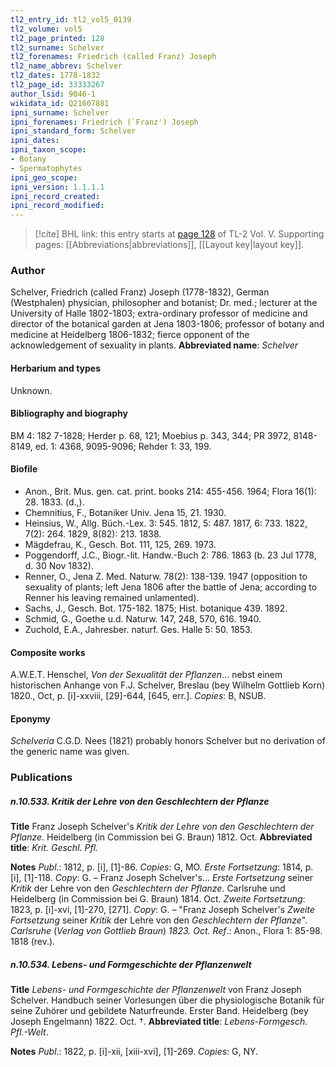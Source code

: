 ```yaml
---
tl2_entry_id: tl2_vol5_0139
tl2_volume: vol5
tl2_page_printed: 128
tl2_surname: Schelver
tl2_forenames: Friedrich (called Franz) Joseph
tl2_name_abbrev: Schelver
tl2_dates: 1778-1832
tl2_page_id: 33333267
author_lsid: 9046-1
wikidata_id: Q21607881
ipni_surname: Schelver
ipni_forenames: Friedrich (`Franz') Joseph
ipni_standard_form: Schelver
ipni_dates: 
ipni_taxon_scope: 
- Botany
- Spermatophytes
ipni_geo_scope: 
ipni_version: 1.1.1.1
ipni_record_created: 
ipni_record_modified:
---
```



> [!cite] BHL link: this entry starts at [page 128](https://www.biodiversitylibrary.org/page/33333267) of TL-2 Vol. V.
> Supporting pages: [[Abbreviations|abbreviations]], [[Layout key|layout key]].

### Author

Schelver, Friedrich (called Franz) Joseph (1778-1832), German (Westphalen) physician, philosopher and botanist; Dr. med.; lecturer at the University of Halle 1802-1803; extra-ordinary professor of medicine and director of the botanical garden at Jena 1803-1806; professor of botany and medicine at Heidelberg 1806-1832; fierce opponent of the acknowledgement of sexuality in plants. 
**Abbreviated name**: *Schelver*

#### Herbarium and types

Unknown.

#### Bibliography and biography

BM 4: 182 7-1828; Herder p. 68, 121; Moebius p. 343, 344; PR 3972, 8148-8149, ed. 1: 4368, 9095-9096; Rehder 1: 33, 199.

#### Biofile

- Anon., Brit. Mus. gen. cat. print. books 214: 455-456. 1964; Flora 16(1): 28. 1833. (d.,).
- Chemnitius, F., Botaniker Univ. Jena 15, 21. 1930.
- Heinsius, W., Allg. Büch.-Lex. 3: 545. 1812, 5: 487. 1817, 6: 733. 1822, 7(2): 264. 1829, 8(82): 213. 1838.
- Mägdefrau, K., Gesch. Bot. 111, 125, 269. 1973.
- Poggendorff, J.C., Biogr.-lit. Handw.-Buch 2: 786. 1863 (b. 23 Jul 1778, d. 30 Nov 1832).
- Renner, O., Jena Z. Med. Naturw. 78(2): 138-139. 1947 (opposition to sexuality of plants; left Jena 1806 after the battle of Jena; according to Renner his leaving remained unlamented).
- Sachs, J., Gesch. Bot. 175-182. 1875; Hist. botanique 439. 1892.
- Schmid, G., Goethe u.d. Naturw. 147, 248, 570, 616. 1940.
- Zuchold, E.A., Jahresber. naturf. Ges. Halle 5: 50. 1853.

#### Composite works

A.W.E.T. Henschel, *Von der Sexualität der Pflanzen*... nebst einem historischen Anhange von F.J. Schelver, Breslau (bey Wilhelm Gottlieb Korn) 1820., Oct, p. \[i\]-xxviii, \[29\]-644, \[645, err.\]. *Copies*: B, NSUB.

#### Eponymy

*Schelveria* C.G.D. Nees (1821) probably honors Schelver but no derivation of the generic name was given.

### Publications

##### n.10.533. Kritik der Lehre von den Geschlechtern der Pflanze

**Title**
Franz Joseph Schelver's *Kritik der Lehre von den Geschlechtern der Pflanze*. Heidelberg (in Commission bei G. Braun) 1812. Oct.
**Abbreviated title**: *Krit. Geschl. Pfl.*

**Notes**
*Publ*.: 1812, p. \[i\], \[1\]-86. *Copies*: G, MO.
*Erste Fortsetzung*: 1814, p. \[i\], \[1\]-118. *Copy*: G. – Franz Joseph Schelver's... *Erste Fortsetzung* seiner *Kritik* der Lehre von den *Geschlechtern der Pflanze*. Carlsruhe und Heidelberg (in Commission bei G. Braun) 1814. Oct.
*Zweite Fortsetzung*: 1823, p. \[i\]-xvi, \[1\]-270, \[271\]. *Copy*: G. – "Franz Joseph Schelver's *Zweite Fortsetzung* seiner *Kritik* der Lehre von den *Geschlechtern der Pflanze*". *Carlsruhe* (*Verlag von Gottlieb Braun*) *1823. Oct.*
*Ref*.: Anon., Flora 1: 85-98. 1818 (rev.).

##### n.10.534. Lebens- und Formgeschichte der Pflanzenwelt

**Title**
*Lebens- und Formgeschichte der Pflanzenwelt* von Franz Joseph Schelver. Handbuch seiner Vorlesungen über die physiologische Botanik für seine Zuhörer und gebildete Naturfreunde. Erster Band. Heidelberg (bey Joseph Engelmann) 1822. Oct. †.
**Abbreviated title**: *Lebens-Formgesch. Pfl.-Welt*.

**Notes**
*Publ*.: 1822, p. \[i\]-xii, \[xiii-xvi\], \[1\]-269. *Copies*: G, NY.

